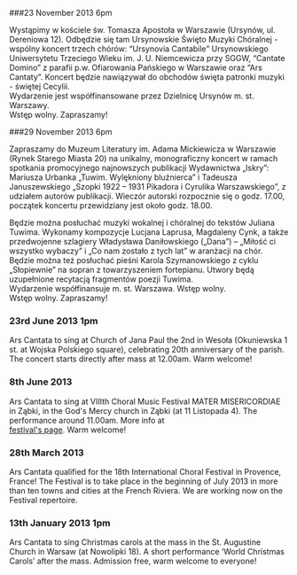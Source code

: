 ###23 November 2013 6pm

Wystąpimy w kościele św. Tomasza Apostoła w Warszawie (Ursynów, ul. Dereniowa 12).
Odbędzie się tam Ursynowskie Święto Muzyki Chóralnej - wspólny koncert trzech chórów:
“Ursynovia Cantabile” Ursynowskiego Uniwersytetu Trzeciego Wieku im. J. U. Niemcewicza
przy SGGW, “Cantate Domino” z parafii p.w. Ofiarowania Pańskiego w Warszawie oraz “Ars
Cantaty”. Koncert będzie nawiązywał do obchodów święta patronki muzyki - świętej Cecylii.
<br>
Wydarzenie jest współfinansowane przez Dzielnicę Ursynów m. st. Warszawy.
<br>
Wstęp wolny. Zapraszamy!

###29 November 2013 6pm

Zapraszamy do Muzeum Literatury im. Adama Mickiewicza w Warszawie (Rynek Starego
Miasta 20) na unikalny, monograficzny koncert w ramach spotkania promocyjnego najnowszych
publikacji Wydawnictwa „Iskry”: Mariusza Urbanka „Tuwim. Wylękniony bluźnierca” i Tadeusza
Januszewskiego „Szopki 1922 – 1931 Pikadora i Cyrulika Warszawskiego”, z udziałem autorów
publikacji. Wieczór autorski rozpocznie się o godz. 17.00, początek koncertu przewidziany jest około
godz. 18.00.

Będzie można posłuchać muzyki wokalnej i chóralnej do tekstów Juliana Tuwima. Wykonamy
kompozycje Lucjana Laprusa, Magdaleny Cynk, a także przedwojenne szlagiery Władysława
Daniłowskiego („Dana”) – „Miłość ci wszystko wybaczy” i „Co nam zostało z tych lat” w aranżacji na
chór. Będzie można też posłuchać pieśni Karola Szymanowskiego z cyklu „Słopiewnie” na sopran z
towarzyszeniem fortepianu. Utwory będą uzupełnione recytacją fragmentów poezji Tuwima.
<br>
Wydarzenie współfinansuje m. st. Warszawa. Wstęp wolny.
<br>
Wstęp wolny. Zapraszamy!
<br>



### 23rd June 2013 1pm
Ars Cantata to sing at Church of Jana Paul the 2nd in Wesoła (Okuniewska 1 st. at Wojska Polskiego square),
celebrating 20th anniversary of the parish. The concert starts directly after mass at 12.00am.
Warm welcome!

### 8th June 2013
Ars Cantata to sing at VIIIth Choral Music Festival MATER MISERICORDIAE in Ząbki, in the God's Mercy church
in Ząbki (at 11 Listopada 4). The performance around 11.00am. More info at  
<a href="http://www.caecilianum.eu/konkursy-choralne/425-vii-festiwal-muzyki-choralnej-mater-misericordiae.html">festival's page</a>.
Warm welcome!

### 28th March 2013
Ars Cantata qualified for the 18th International Choral Festival in Provence, France! The Festival is to take place 
in the beginning of July 2013 in more than ten towns and cities at the French Riviera. 
We are working now on the Festival repertoire.

### 13th January 2013 1pm
Ars Cantata to sing Christmas carols at the mass in the St. Augustine Church in Warsaw (at Nowolipki 18). 
A short performance ‘World Christmas Carols’ after the mass. Admission free, warm welcome to everyone!

